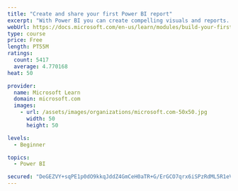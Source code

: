 ```yaml
---
title: "Create and share your first Power BI report"
excerpt: "With Power BI you can create compelling visuals and reports. In this module you learn how to use Power BI Desktop to connect to data, build visuals, and create a report that you can share with others in your organization. Then you learn how to publish the report to the Power BI service, and let others see your insights and benefit from your work."
webUrl: https://docs.microsoft.com/en-us/learn/modules/build-your-first-power-bi-report/
type: course
price: Free
length: PT55M
ratings:
  count: 5417
  average: 4.770168
heat: 50

provider:
  name: Microsoft Learn
  domain: microsoft.com
  images:
    - url: /assets/images/organizations/microsoft.com-50x50.jpg
      width: 50
      height: 50

levels:
  - Beginner

topics:
  - Power BI

secured: "DeGEZVY+sqPE1p0dO9kkqJddZ4GmCeH0aTR+G/ErGCO7qrx6iSPzRdML5R1eVa7wKg8QzmJRMx2NCFSPADwMC9HNVGC307if91sOkS9JcYMP8t0hw1hU1A19Fn1lo50z2d8Pq0xCKQMhODhOm1vXYdbFgOQSWWQTRrLd1SlZcmiq83ujJ/amZpRiPa4Jl6uL46hWWW/wgoT41vFyZHHllcs45n25kWDW4TFV/fvNkDoDdYOOWYRVdXJKrhHQSe5oHNruYDWN4J9iQ0BGbtUBtz5T60TkxiQNnqGdVz3tltJZASeUl6j2SR7PiSKHTfp/GWs8M33mBfKd9JKFDKLNR2FjG0+q0ppliKmnq7SSSGIi3ypda1hDj2XhLd9G1Y7FTVgdgrLMt1m7zgLBxCkwpNp9L65p8f1Q599Lzyt6jZg=;Tbi3G8HNnD3zsjDi9WUITA=="
---
```


